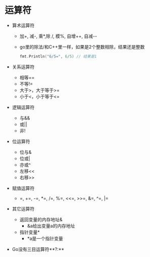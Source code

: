 # 运算符

* 算术运算符
  * 加+, 减-, 乘*,除 /, 模%, 自增++, 自减--

  * go里的除法/和C++里一样，如果是2个整数相除，结果还是整数

    ```go
    fmt.Println("6/5=", 6/5) // 结果是1
    ```
* 关系运算符
  * 相等==
  * 不等!=
  * 大于>，大于等于>=
  * 小于<，小于等于<=
* 逻辑运算符
  * 与&&
  * 或||
  * 非!
* 位运算符
  * 位与&
  * 位或|
  * 亦或^
  * 左移<<
  * 右移>>
* 赋值运算符
  * =, +=, -=, *=, /=, %=, <<=, >>=, &=, ^=, |=
* 其它运算符
  * 返回变量的内存地址&
    * &a给出变量a的内存地址
  * 指针变量*
    * *a是一个指针变量

* Go没有三目运算符**?:**

